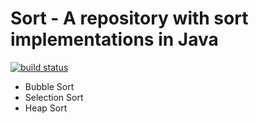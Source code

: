 Sort - A repository with sort implementations in Java
====

[![build status](https://secure.travis-ci.org/aidvu/sort.png)](http://travis-ci.org/aidvu/sort)

* Bubble Sort
* Selection Sort
* Heap Sort

